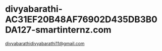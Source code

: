 # divyabarathi-AC31EF20B48AF76902D435DB3B0DA127-smartinternz.com
divyabarathidivyabarathi11@gmail.com
